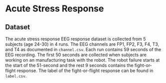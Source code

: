 # Acute Stress Response 
## Dataset
The acute stress response  EEG response dataset is collected from 5 subjects
(age 24-30) in 4 runs. The EEG channels are FP1, FP2, F3, F4, T3, and T4 as
documented in `channel.csv`. Each run contains 59 seconds of the EEG recording.
The first 50 seconds are collected when subjects are working on an
manufacturing task with the robot. The robot failure starts at the start of the
51-second and the rest 9 seconds contains the fight-or-flight response. The
label of the fight-or-flight response can be found in  `label.csv`.
